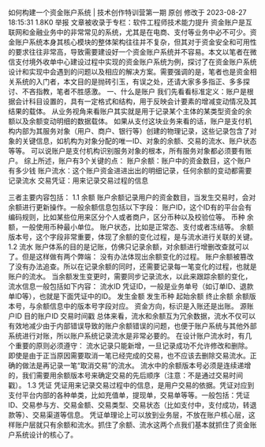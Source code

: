 如何构建一个资金账户系统 | 技术创作特训营第一期
原创
修改于 2023-08-27 18:15:31
1.8K0
举报
文章被收录于专栏：软件工程师技术能力提升
资金账户是互联网和金融业务中的非常常见的系统，尤其是在电商、支付等业务中必不可少。资金账户系统本身其核心模块的整体架构往往并不复杂，但其对于资金安全和可用性的要求往往非常高，导致需要建设好一个资金账户系统并不容易。本文以笔者在微信支付境外收单中心建设过程中实现的资金账户系统为例，探讨了在资金账户系统设计和实现中会遇到的问题以及相应的解决方案。需要强调的是，笔者也是资金相关系统的入门者，本文目的是抛砖引玉，有误之处，还请大家多多指正、多多探讨、不吝指教，笔者不胜感激。
一、什么是账户
我们先看看标准定义：账户是根据会计科目设置的，具有一定格式和结构，用于反映会计要素的增减变动情况及其结果的载体。
从业务视角来看账户其实就是用于记录某个主体的某类型资金的余额以及余额变动明细的数据载体。
如果从支付这块业务来看的话，账户是支付机构内部为其服务对象（用户、商户、银行等）创建的物理记录，这些记录包含了对象的关键信息，如机构为对象分配的唯一ID、对象的余额、交易的流水、账户状态等等。 可以说账户是支付机构识别服务对象的根本，所有服务对象都必须要有账户。
综上所述，账户有3个关键的点：
账户余额：账户中的资金数目，这个账户有多少钱
账户流水：这个账户资金进进出出的明细记录，任何余额的变动都需要记录流水
交易凭证：用来记录交易过程的信息


三者主要内容包括：
1.1 余额
账户余额记录用户的资金数目，当发生交易时，会对余额进行更新操作。一般余额信息包括以下字段：
账户ID，这个ID有的平台会有编码规则，比如某些位用来区分个人或者商户，区分币种以及校验位等。
币种
余额，一般使用币种最小单位。
账户状态，比如是正常态、支付或者冻结等。
余额版本号，这个字段非常重要，体现了余额的变化过程，是与流水进行关联的关键。
1.2 流水
账户体系的目的是记账，仿佛只记录余额，对余额进行增删改查就可以了。但是这样做有两个弊端：
没有办法体现出余额变化的过程。
账户余额被篡改了没有办法追查。所以在记录余额的同时，还需要记录每一笔变化的过程，也就是账户的流水。
当余额发生变更时，需要同步记录流水，以此来跟踪余额的变化，流水信息一般包括如下内容：
流水ID
凭证ID，一般是业务单号（如订单ID、退款单ID等），也就是下面凭证中的ID。
发生金额
发生币种
起始余额
终止余额
余额版本号，与余额信息中的版本号字段对应。
资金方向，标识是入账还是出账。
源账户ID
目的账户ID
交易时间戳
总体来看，流水和余额互为冗余数据，流水不仅可以有效地减少由于内部错误导致的账户余额错误的问题，也便于账户系统与其他外部系统进行对账，所以账户系统记录流水是非常必要的。
在设计账户流水时，有几个重要的原则必须遵守：
流水记录只能新增，一旦记录成功不允许修改和删除。即使是由于正当原因需要取消一笔已经完成的交易，也不应该去删除交易流水。正确的做法是再记录一笔“取消交易”的流水。
流水中的余额版本号必须是连续递增的，我们需要用余额版本号来确定交易的先后顺序（注意：不是通过交易时间戳）。
1.3 凭证
凭证用来记录交易过程中的信息，是用户交易的依据。凭证对应到支付平台内部的各种单类，比如充值单，提现单，交易单等等。一般包括：凭证ID、交易参与方、交易金额、交易类型、交易状态（比如支付中，支付成功，转退款等）、交易渠道等信息。
凭证单理论上可以放到业务层，不放在账户核心层，这样账户层就只有余额和流水。抓住了余额、流水这两个点我们基本就抓住了资金账户系统设计的核心了。

